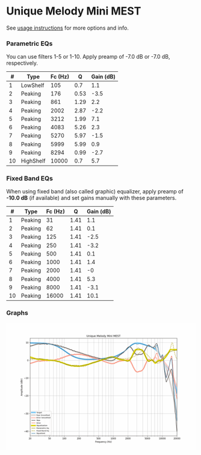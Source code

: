 # Unique Melody Mini MEST
See [usage instructions](https://github.com/jaakkopasanen/AutoEq#usage) for more options and info.

### Parametric EQs
You can use filters 1-5 or 1-10. Apply preamp of -7.0 dB or -7.0 dB, respectively.

|   # | Type      |   Fc (Hz) |    Q |   Gain (dB) |
|-----|-----------|-----------|------|-------------|
|   1 | LowShelf  |       105 | 0.7  |         1.1 |
|   2 | Peaking   |       176 | 0.53 |        -3.5 |
|   3 | Peaking   |       861 | 1.29 |         2.2 |
|   4 | Peaking   |      2002 | 2.87 |        -2.2 |
|   5 | Peaking   |      3212 | 1.99 |         7.1 |
|   6 | Peaking   |      4083 | 5.26 |         2.3 |
|   7 | Peaking   |      5270 | 5.97 |        -1.5 |
|   8 | Peaking   |      5999 | 5.99 |         0.9 |
|   9 | Peaking   |      8294 | 0.99 |        -2.7 |
|  10 | HighShelf |     10000 | 0.7  |         5.7 |

### Fixed Band EQs
When using fixed band (also called graphic) equalizer, apply preamp of **-10.0 dB** (if available) and set gains manually with these parameters.

|   # | Type    |   Fc (Hz) |    Q |   Gain (dB) |
|-----|---------|-----------|------|-------------|
|   1 | Peaking |        31 | 1.41 |         1.1 |
|   2 | Peaking |        62 | 1.41 |         0.1 |
|   3 | Peaking |       125 | 1.41 |        -2.5 |
|   4 | Peaking |       250 | 1.41 |        -3.2 |
|   5 | Peaking |       500 | 1.41 |         0.1 |
|   6 | Peaking |      1000 | 1.41 |         1.4 |
|   7 | Peaking |      2000 | 1.41 |        -0   |
|   8 | Peaking |      4000 | 1.41 |         5.3 |
|   9 | Peaking |      8000 | 1.41 |        -3.1 |
|  10 | Peaking |     16000 | 1.41 |        10.1 |

### Graphs
![](./Unique%20Melody%20Mini%20MEST.png)
